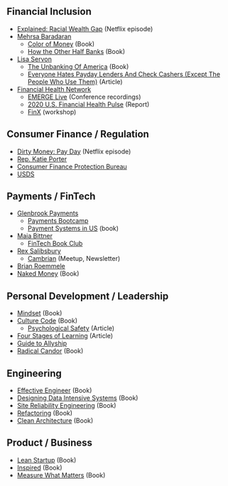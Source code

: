 ## Financial Inclusion
* [Explained: Racial Wealth Gap](https://www.imdb.com/title/tt8453102/) (Netflix episode)
* [Mehrsa Baradaran](https://twitter.com/MehrsaBaradaran) 
    * [Color of Money](https://www.amazon.com/Color-Money-Black-Racial-Wealth/dp/0674970950) (Book)
    * [How the Other Half Banks](https://www.amazon.com/How-Other-Half-Banks-Exploitation/dp/0674286065) (Book)
* [Lisa Servon](https://twitter.com/lisaservon)
    * [The Unbanking Of America](https://www.amazon.com/Unbanking-America-Middle-Class-Survives-ebook/dp/B01912OYO0) (Book)
    * [Everyone Hates Payday Lenders And Check Cashers (Except The People Who Use Them)](https://www.pymnts.com/loans/2017/professor-lisa-servon-says-payday-lenders-and-check-cashers-bad-rep-is-unfounded/) (Article)
* [Financial Health Network](https://twitter.com/finhealthnet)
    * [EMERGE Live](https://emerge.finhealthnetwork.org/emerge-live-2020/) (Conference recordings)
    * [2020 U.S. Financial Health Pulse](https://finhealthnetwork.org/research/u-s-financial-health-pulse-2020-trends-report/) (Report)
    * [FinX](https://finhealthnetwork.org/what-we-do/consulting-services/customer-needs/finx/) (workshop)

## Consumer Finance / Regulation
* [Dirty Money: Pay Day](https://www.imdb.com/title/tt7909178/) (Netflix episode)
* [Rep. Katie Porter](https://twitter.com/RepKatiePorter)
* [Consumer Finance Protection Bureau](https://twitter.com/CFPB)
* [USDS](https://twitter.com/USDS)

## Payments / FinTech
* [Glenbrook Payments](https://twitter.com/Glenbrook)
    * [Payments Bootcamp](https://glenbrook.com/payments-boot-camp/)
    * [Payment Systems in US](https://www.amazon.com/Payments-Systems-U-S-Carol-Benson/dp/098278970X/ref=pd_lpo_14_t_0/138-1054640-3831033) (book)
* [Maia Bittner](https://twitter.com/maiab)
    * [FinTech Book Club](https://www.fintechbookclub.com/)
* [Rex Salibsbury](https://twitter.com/rexsalisbury)
    * [Cambrian](https://www.cambrianhq.com/) (Meetup, Newsletter)
* [Brian Roemmele](https://twitter.com/BrianRoemmele)
* [Naked Money](https://www.amazon.com/Naked-Money-Revealing-Financial-System/dp/0393353737) (Book)

## Personal Development / Leadership
* [Mindset](https://www.amazon.com/Mindset-Psychology-Carol-S-Dweck/dp/0345472322) (Book)
* [Culture Code](https://www.amazon.com/Culture-Code-Secrets-Highly-Successful/dp/0525492461) (Book)
    * [Psychological Safety](https://hbr.org/2017/08/high-performing-teams-need-psychological-safety-heres-how-to-create-it) (Article)
* [Four Stages of Learning](https://www.kdplatform.com/four-stages-learning/) (Article)
* [Guide to Allyship](https://guidetoallyship.com/)
* [Radical Candor](https://www.amazon.com/Radical-Candor-Kim-Scott/dp/B01KTIEFEE) (Book)

## Engineering
* [Effective Engineer](https://www.amazon.com/Effective-Engineer-Engineering-Disproportionate-Meaningful/dp/0996128107) (Book)
* [Designing Data Intensive Systems](https://www.amazon.com/Designing-Data-Intensive-Applications-Reliable-Maintainable-ebook/dp/B06XPJML5D) (Book)
* [Site Reliability Engineering](https://www.amazon.com/Site-Reliability-Engineering-Production-Systems-ebook/dp/B01DCPXKZ6) (Book)
* [Refactoring](https://martinfowler.com/books/refactoring.html) (Book)
* [Clean Architecture](https://www.amazon.com/Clean-Architecture-Craftsmans-Software-Structure/dp/0134494164) (Book)

## Product / Business
* [Lean Startup](https://www.amazon.com/Lean-Startup-Entrepreneurs-Continuous-Innovation/dp/0307887898) (Book)
* [Inspired](https://www.amazon.com/Inspired-Create-Products-Customers-Second/dp/B07BDQVC45) (Book)
* [Measure What Matters](https://www.amazon.com/Measure-What-Matters-Google-Foundation/dp/0525536221) (Book)
